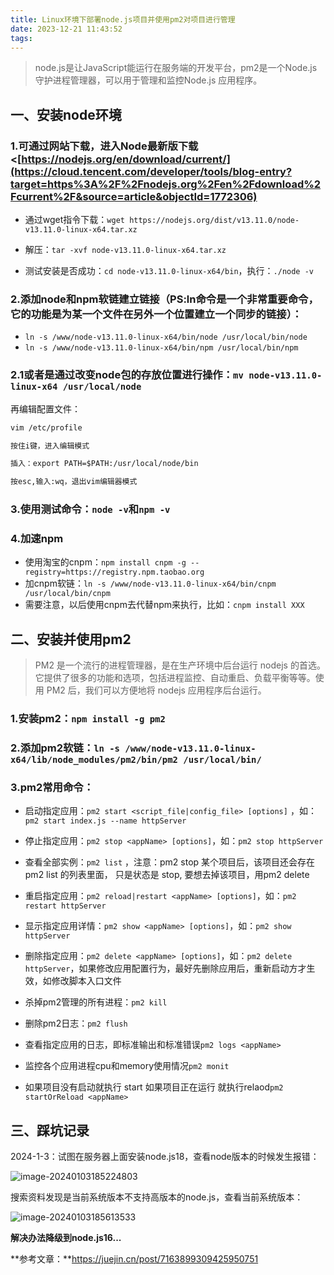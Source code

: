 ```yaml
---
title: Linux环境下部署node.js项目并使用pm2对项目进行管理
date: 2023-12-21 11:43:52
tags:
---
```


> node.js是让JavaScript能运行在服务端的开发平台，pm2是一个Node.js 守护进程管理器，可以用于管理和监控Node.js 应用程序。

## 一、安装node环境

### 1.可通过网站下载，进入Node最新版下载 <[https://nodejs.org/en/download/current/](https://cloud.tencent.com/developer/tools/blog-entry?target=https%3A%2F%2Fnodejs.org%2Fen%2Fdownload%2Fcurrent%2F&source=article&objectId=1772306)

- 通过wget指令下载：`wget https://nodejs.org/dist/v13.11.0/node-v13.11.0-linux-x64.tar.xz`

- 解压：`tar -xvf node-v13.11.0-linux-x64.tar.xz`
- 测试安装是否成功：`cd node-v13.11.0-linux-x64/bin`，执行：`./node -v`



### 2.添加node和npm软链建立链接（**PS:ln命令是一个非常重要命令，它的功能是为某一个文件在另外一个位置建立一个同步的链接**）：

- `ln -s /www/node-v13.11.0-linux-x64/bin/node /usr/local/bin/node`
- `ln -s /www/node-v13.11.0-linux-x64/bin/npm /usr/local/bin/npm`



### 2.1或者是通过改变node包的存放位置进行操作：`mv node-v13.11.0-linux-x64 /usr/local/node`

再编辑配置文件：

```xml
vim /etc/profile

按住i键，进入编辑模式

插入：export PATH=$PATH:/usr/local/node/bin

按esc,输入:wq，退出vim编辑器模式
```



### 3.使用测试命令：`node -v`和`npm -v`



### 4.加速npm

- 使用淘宝的cnpm：`npm install cnpm -g --registry=https://registry.npm.taobao.org`
- 加cnpm软链：`ln -s /www/node-v13.11.0-linux-x64/bin/cnpm /usr/local/bin/cnpm`
- 需要注意，以后使用cnpm去代替npm来执行，比如：`cnpm install XXX`



## 二、安装并使用pm2

> PM2 是一个流行的进程管理器，是在生产环境中后台运行 nodejs 的首选。它提供了很多的功能和选项，包括进程监控、自动重启、负载平衡等等。使用 PM2 后，我们可以方便地将 nodejs 应用程序后台运行。



### 1.安装pm2：`npm install -g pm2`



### 2.添加pm2软链：`ln -s /www/node-v13.11.0-linux-x64/lib/node_modules/pm2/bin/pm2 /usr/local/bin/`



### 3.pm2常用命令：

- 启动指定应用：`pm2 start <script_file|config_file> [options]` ，如：`pm2 start index.js --name httpServer`

- 停止指定应用：`pm2 stop <appName> [options]`，如：`pm2 stop httpServer`

- 查看全部实例：`pm2 list` ，注意：pm2 stop 某个项目后，该项目还会存在pm2 list 的列表里面， 只是状态是 stop, 要想去掉该项目，用pm2 delete

- 重启指定应用：`pm2 reload|restart <appName> [options]`，如：`pm2 restart httpServer`

- 显示指定应用详情：`pm2 show <appName> [options]`，如：`pm2 show httpServer`

- 删除指定应用：`pm2 delete <appName> [options]`，如：`pm2 delete httpServer`，如果修改应用配置行为，最好先删除应用后，重新启动方才生效，如修改脚本入口文件

- 杀掉pm2管理的所有进程：`pm2 kill` 

- 删除pm2日志：`pm2 flush`

- 查看指定应用的日志，即标准输出和标准错误`pm2 logs <appName>`

- 监控各个应用进程cpu和memory使用情况`pm2 monit`

- 如果项目没有启动就执行 start 如果项目正在运行 就执行relaod`pm2 startOrReload <appName>`


## 三、踩坑记录

2024-1-3：试图在服务器上面安装node.js18，查看node版本的时候发生报错：

![image-20240103185224803](https://ruiyeclub.oss-cn-shenzhen.aliyuncs.com/picgo/image-20240103185224803.png)

搜索资料发现是当前系统版本不支持高版本的node.js，查看当前系统版本：

![image-20240103185613533](https://ruiyeclub.oss-cn-shenzhen.aliyuncs.com/picgo/image-20240103185613533.png)

**解决办法降级到node.js16...**

**参考文章：**https://juejin.cn/post/7163899309425950751